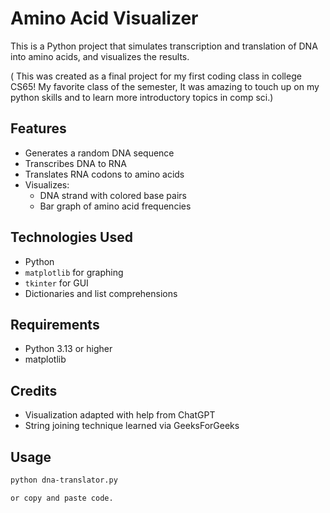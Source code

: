 # Amino Acid Visualizer

This is a Python project that simulates transcription and translation of DNA into amino acids, and visualizes the results.

( This was created as a final project for my first coding class in college CS65! My favorite class of the semester, It was amazing to touch up on my python skills
and to learn more introductory topics in comp sci.)

## Features

- Generates a random DNA sequence
- Transcribes DNA to RNA
- Translates RNA codons to amino acids
- Visualizes:
  - DNA strand with colored base pairs
  - Bar graph of amino acid frequencies

## Technologies Used

- Python
- `matplotlib` for graphing
- `tkinter` for GUI
- Dictionaries and list comprehensions
## Requirements

- Python 3.13 or higher
- matplotlib

## Credits

- Visualization adapted with help from ChatGPT
- String joining technique learned via GeeksForGeeks

## Usage

```bash
python dna-translator.py

or copy and paste code.
 
